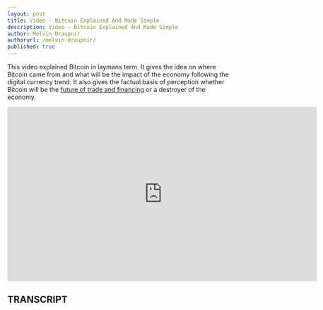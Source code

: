 ```yaml
---
layout: post
title: Video - Bitcoin Explained And Made Simple
description: Video - Bitcoin Explained And Made Simple
author: Melvin Draupnir
authorurl: /melvin-draupnir/
published: true
---
```


<p>This video explained Bitcoin in laymans term. It gives the idea on where Bitcoin came from and what will be the impact of the economy following the digital currency trend. It also gives the factual basis of perception whether Bitcoin will be the <a href="/bitcoin-trading-with-binary-options/">future of trade and financing</a> or a destroyer of the economy.</p>

<center><iframe width="700" height="394" src="https://www.youtube.com/embed/s4g1XFU8Gto?list=FLqnDHJBl3xGTosMjyXc4-0A" frameborder="0" allowfullscreen></iframe></center>

<h2>TRANSCRIPT</h2>
